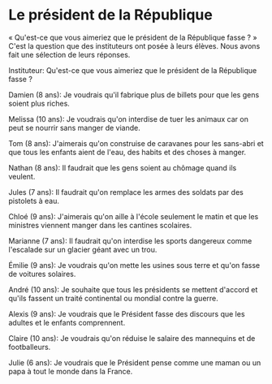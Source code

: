 # Le président de la République

« Qu'est-ce que vous aimeriez que le président de la République fasse ? » C'est la question que des instituteurs ont posée à leurs élèves. Nous avons fait une sélection de leurs réponses.

Instituteur: Qu'est-ce que vous aimeriez que le président de la République fasse ?

Damien (8 ans): Je voudrais qu'il fabrique plus de billets pour que les gens soient plus riches.

Melissa (10 ans): Je voudrais qu'on interdise de tuer les animaux car on peut se nourrir sans manger de viande.

Tom (8 ans): J'aimerais qu'on construise de caravanes pour les sans-abri et que tous les enfants aient de l'eau, des habits et des choses à manger.

Nathan (8 ans): Il faudrait que les gens soient au chômage quand ils veulent.

Jules (7 ans): Il faudrait qu'on remplace les armes des soldats par des pistolets à eau.

Chloé (9 ans): J'aimerais qu'on aille à l'école seulement le matin et que les ministres viennent manger dans les cantines scolaires.

Marianne (7 ans): Il faudrait qu'on interdise les sports dangereux comme l'escalade sur un glacier géant avec un trou.

Émilie (9 ans): Je voudrais qu'on mette les usines sous terre et qu'on fasse de voitures solaires.

André (10 ans): Je souhaite que tous les présidents se mettent d'accord et qu'ils fassent un traité continental ou mondial contre la guerre.

Alexis (9 ans): Je voudrais que le Président fasse des discours que les adultes et le enfants comprennent.

Claire (10 ans): Je voudrais qu'on réduise le salaire des mannequins et de footballeurs.

Julie (6 ans): Je voudrais que le Président pense comme une maman ou un papa à tout le monde dans la France.
